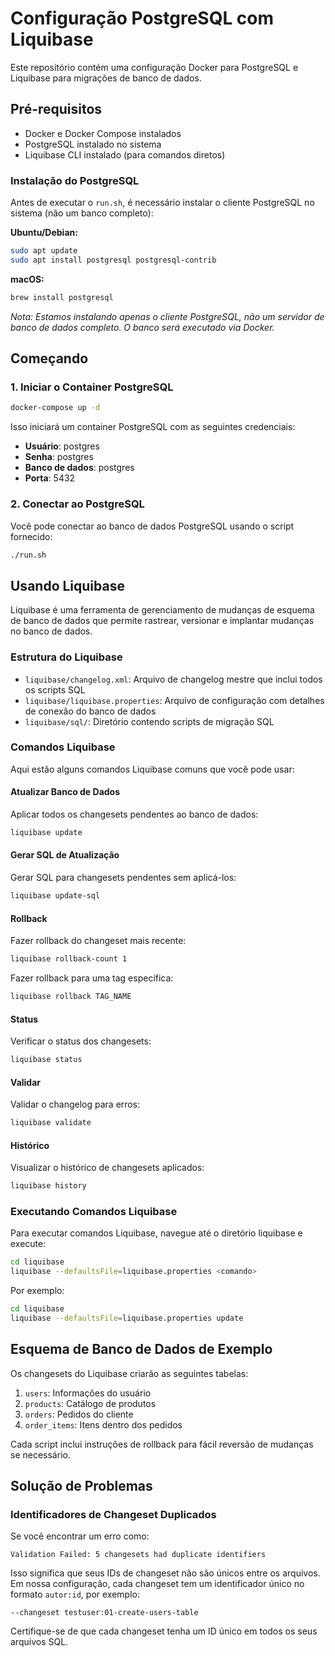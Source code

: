# Configuração PostgreSQL com Liquibase

Este repositório contém uma configuração Docker para PostgreSQL e Liquibase para migrações de banco de dados.

## Pré-requisitos

- Docker e Docker Compose instalados
- PostgreSQL instalado no sistema
- Liquibase CLI instalado (para comandos diretos)

### Instalação do PostgreSQL

Antes de executar o `run.sh`, é necessário instalar o cliente PostgreSQL no sistema (não um banco completo):

**Ubuntu/Debian:**
```bash
sudo apt update
sudo apt install postgresql postgresql-contrib
```

**macOS:**
```bash
brew install postgresql
```

*Nota: Estamos instalando apenas o cliente PostgreSQL, não um servidor de banco de dados completo. O banco será executado via Docker.*

## Começando

### 1. Iniciar o Container PostgreSQL

```bash
docker-compose up -d
```

Isso iniciará um container PostgreSQL com as seguintes credenciais:
- **Usuário**: postgres
- **Senha**: postgres
- **Banco de dados**: postgres
- **Porta**: 5432

### 2. Conectar ao PostgreSQL

Você pode conectar ao banco de dados PostgreSQL usando o script fornecido:

```bash
./run.sh
```

## Usando Liquibase

Liquibase é uma ferramenta de gerenciamento de mudanças de esquema de banco de dados que permite rastrear, versionar e implantar mudanças no banco de dados.

### Estrutura do Liquibase

- `liquibase/changelog.xml`: Arquivo de changelog mestre que inclui todos os scripts SQL
- `liquibase/liquibase.properties`: Arquivo de configuração com detalhes de conexão do banco de dados
- `liquibase/sql/`: Diretório contendo scripts de migração SQL

### Comandos Liquibase

Aqui estão alguns comandos Liquibase comuns que você pode usar:

#### Atualizar Banco de Dados

Aplicar todos os changesets pendentes ao banco de dados:

```bash
liquibase update
```

#### Gerar SQL de Atualização

Gerar SQL para changesets pendentes sem aplicá-los:

```bash
liquibase update-sql
```

#### Rollback

Fazer rollback do changeset mais recente:

```bash
liquibase rollback-count 1
```

Fazer rollback para uma tag específica:

```bash
liquibase rollback TAG_NAME
```

#### Status

Verificar o status dos changesets:

```bash
liquibase status
```

#### Validar

Validar o changelog para erros:

```bash
liquibase validate
```

#### Histórico

Visualizar o histórico de changesets aplicados:

```bash
liquibase history
```

### Executando Comandos Liquibase

Para executar comandos Liquibase, navegue até o diretório liquibase e execute:

```bash
cd liquibase
liquibase --defaultsFile=liquibase.properties <comando>
```

Por exemplo:

```bash
cd liquibase
liquibase --defaultsFile=liquibase.properties update
```

## Esquema de Banco de Dados de Exemplo

Os changesets do Liquibase criarão as seguintes tabelas:

1. `users`: Informações do usuário
2. `products`: Catálogo de produtos
3. `orders`: Pedidos do cliente
4. `order_items`: Itens dentro dos pedidos

Cada script inclui instruções de rollback para fácil reversão de mudanças se necessário.

## Solução de Problemas

### Identificadores de Changeset Duplicados

Se você encontrar um erro como:
```
Validation Failed: 5 changesets had duplicate identifiers
```

Isso significa que seus IDs de changeset não são únicos entre os arquivos. Em nossa configuração, cada changeset tem um identificador único no formato `autor:id`, por exemplo:

```
--changeset testuser:01-create-users-table
```

Certifique-se de que cada changeset tenha um ID único em todos os seus arquivos SQL.

